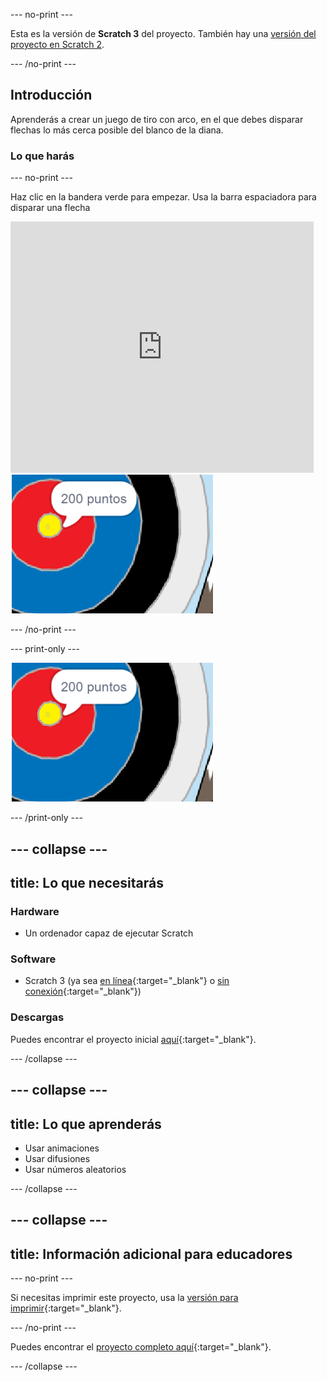 --- no-print ---

Esta es la versión de **Scratch 3** del proyecto. También hay una [versión del proyecto en Scratch 2](https://projects.raspberrypi.org/en/projects/archery-scratch2).

--- /no-print ---

## Introducción

Aprenderás a crear un juego de tiro con arco, en el que debes disparar flechas lo más cerca posible del blanco de la diana.

### Lo que harás

--- no-print ---

Haz clic en la bandera verde para empezar. Usa la barra espaciadora para disparar una flecha

<div class="scratch-preview">
  <iframe allowtransparency="true" width="485" height="402" src="https://scratch.mit.edu/projects/embed/382060309/?autostart=false" frameborder="0" scrolling="no"></iframe>
  <img src="images/archery-final.png">
</div>

--- /no-print ---

--- print-only ---

![proyecto completo](images/archery-final.png)

--- /print-only ---

--- collapse ---
---
title: Lo que necesitarás
---
### Hardware

+ Un ordenador capaz de ejecutar Scratch

### Software

+ Scratch 3 (ya sea [en línea](http://rpf.io/scratchon){:target="_blank"} o [sin conexión](http://rpf.io/scratchoff){:target="_blank"})

### Descargas

Puedes encontrar el proyecto inicial [aquí](http://rpf.io/p/es-ES/archery-go){:target="_blank"}.

--- /collapse ---

--- collapse ---
---
title: Lo que aprenderás
---
+ Usar animaciones 
+ Usar difusiones
+ Usar números aleatorios

--- /collapse ---

--- collapse ---
---
title: Información adicional para educadores
---
--- no-print ---

Si necesitas imprimir este proyecto, usa la [versión para imprimir](https://projects.raspberrypi.org/es-ES/projects/archery/print){:target="_blank"}.

--- /no-print ---

Puedes encontrar el [proyecto completo aquí](http://rpf.io/p/es-ES/archery-get){:target="_blank"}.

--- /collapse ---